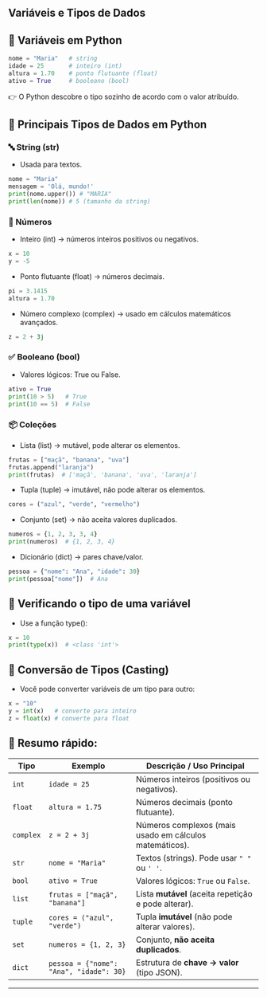 ## Variáveis e Tipos de Dados

## 📌 Variáveis em Python

```python
nome = "Maria"   # string
idade = 25       # inteiro (int)
altura = 1.70    # ponto flutuante (float)
ativo = True     # booleano (bool)
```

👉 O Python descobre o tipo sozinho de acordo com o valor atribuído.

## 📌 Principais Tipos de Dados em Python

### 🔤 String (str)

- Usada para textos.

```python
nome = "Maria"
mensagem = 'Olá, mundo!'
print(nome.upper()) # "MARIA"
print(len(nome)) # 5 (tamanho da string)
```

### 🔢 Números

- Inteiro (int) → números inteiros positivos ou negativos.

```python
x = 10
y = -5
```

- Ponto flutuante (float) → números decimais.

```python
pi = 3.1415
altura = 1.70
```

- Número complexo (complex) → usado em cálculos matemáticos avançados.

```python
z = 2 + 3j
```

### ✅ Booleano (bool)

- Valores lógicos: True ou False.

```python
ativo = True
print(10 > 5)   # True
print(10 == 5)  # False
```

### 📦 Coleções

- Lista (list) → mutável, pode alterar os elementos.

```python
frutas = ["maçã", "banana", "uva"]
frutas.append("laranja")
print(frutas)  # ['maçã', 'banana', 'uva', 'laranja']
```

- Tupla (tuple) → imutável, não pode alterar os elementos.

```python
cores = ("azul", "verde", "vermelho")
```

- Conjunto (set) → não aceita valores duplicados.

```python
numeros = {1, 2, 3, 3, 4}
print(numeros)  # {1, 2, 3, 4}
```

- Dicionário (dict) → pares chave/valor.

```python
pessoa = {"nome": "Ana", "idade": 30}
print(pessoa["nome"])  # Ana
```

## 📌 Verificando o tipo de uma variável

- Use a função type():

```python
x = 10
print(type(x))  # <class 'int'>
```

## 📌 Conversão de Tipos (Casting)

- Você pode converter variáveis de um tipo para outro:

```python
x = "10"
y = int(x)   # converte para inteiro
z = float(x) # converte para float
```

## 📍 Resumo rápido:

| Tipo      | Exemplo                                 | Descrição / Uso Principal                               |
| --------- | --------------------------------------- | ------------------------------------------------------- |
| `int`     | `idade = 25`                            | Números inteiros (positivos ou negativos).              |
| `float`   | `altura = 1.75`                         | Números decimais (ponto flutuante).                     |
| `complex` | `z = 2 + 3j`                            | Números complexos (mais usado em cálculos matemáticos). |
| `str`     | `nome = "Maria"`                        | Textos (strings). Pode usar `" "` ou `' '`.             |
| `bool`    | `ativo = True`                          | Valores lógicos: `True` ou `False`.                     |
| `list`    | `frutas = ["maçã", "banana"]`           | Lista **mutável** (aceita repetição e pode alterar).    |
| `tuple`   | `cores = ("azul", "verde")`             | Tupla **imutável** (não pode alterar valores).          |
| `set`     | `numeros = {1, 2, 3}`                   | Conjunto, **não aceita duplicados**.                    |
| `dict`    | `pessoa = {"nome": "Ana", "idade": 30}` | Estrutura de **chave → valor** (tipo JSON).             |

---
